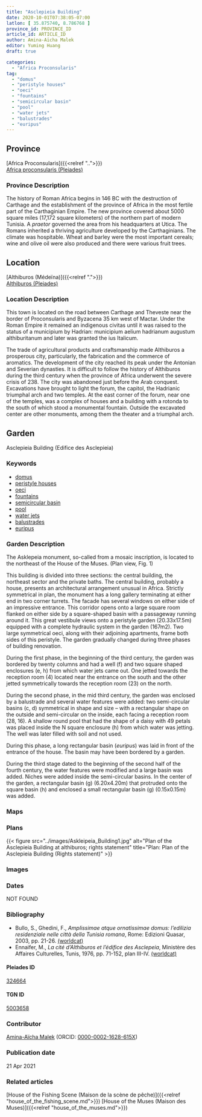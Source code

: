 ```yaml
---
title: "Asclepieia Building"
date: 2020-10-01T07:38:05-07:00
latlon: [ 35.875740, 8.786768 ]
province_id: PROVINCE_ID
article_id: ARTICLE_ID
author: Amina-Aïcha Malek
editor: Yuming Huang
draft: true

categories:
  - "Africa Proconsularis"
tag:
  - "domus"
  - "peristyle houses"
  - "oeci"
  - "fountains"
  - "semicircular basin"
  - "pool"
  - "water jets"
  - "balustrades"
  - "euripus"
---
```


## Province
[Africa Proconsularis]({{<relref "..">}}) \
[Africa proconsularis (Pleiades)](https://pleiades.stoa.org/places/991341)

### Province Description
The history of Roman Africa begins in 146 BC with the destruction of Carthage and the establishment of the province of Africa in the most fertile part of the Carthaginian Empire.  The new province covered about 5000 square miles (17,172 square kilometers) of the northern part of modern Tunisia.  A *praetor* governed the area from his headquarters at Utica.  The Romans inherited a thriving agriculture developed by the Carthaginians.  The climate was hospitable.  Wheat and barley were the most important cereals; wine and olive oil were also produced and there were various fruit trees.

## Location

[Althiburos (Médeïna)]({{<relref ".">}}) \
[Althiburos (Pleiades)](https://pleiades.stoa.org/places/324664)

### Location Description
This town is located on the road between Carthage and Theveste near the border of Proconsularis and Byzacena 35 km west of Mactar. Under the Roman Empire it remained an indigenous civitas until it was raised to the status of a municipium by Hadrian: municipium aelium hadrianum augustum althiburitanum and later was granted the ius Italicum.

The trade of agricultural products and craftsmanship made Althiburos a prosperous city, particularly, the fabrication and the commerce of aromatics. The development of the city reached its peak under the Antonian and Severian dynasties. It is difficult to follow the history of Althiburos during the third century when the province of Africa underwent the severe crisis of 238. The city was abandoned just before the Arab conquest.  Excavations have brought to light the forum, the capitol, the Hadrianic triumphal arch and two temples. At the east corner of the forum, near one of the temples, was a complex of houses and a building with a rotonda to the south of which stood a monumental fountain. Outside the excavated center are other monuments, among them the theater and a triumphal arch.

<!--## Sublocation-->

<!--
[AREA WITHIN LOCATION, LIKE “PALATINE HILL”](GEOREFERENCE LINK)
A sublocation is any area larger than an individual garden, but located within a location. I would always try to include a link to a controlled vocabulary here if possible. This ID may well be different from the Garden ID, e.g., Pompeii versus a Garden in one of the houses which has its own Pleiades ID.
-->

<!--### Sublocation Description-->

<!-- DESCRIPTION -->

## Garden
Asclepieia Building (Edifice des Asclepieia)

### Keywords
<!-- [urban villas](#) -->
- [domus](http://vocab.getty.edu/page/aat/300005506)
- [peristyle houses](http://vocab.getty.edu/page/aat/300005452)
- [oeci](http://vocab.getty.edu/page/aat/300080791)
- [fountains](http://vocab.getty.edu/page/aat/300006179)
- [semicircular basin](#)
- [pool](#)
- [water jets](http://vocab.getty.edu/page/aat/300438513)
- [balustrades](http://vocab.getty.edu/page/aat/300001989)
- [euripus](#)

### Garden Description
The Asklepeia monument, so-called from a mosaic inscription, is located to the northeast of the House of the Muses. (Plan view, Fig. 1)

This building is divided into three sections: the central building, the northeast sector and the private baths. The central building, probably a house, presents an architectural arrangement unusual in Africa. Strictly symmetrical in plan, the monument has a long gallery terminating at either end in two corner turrets. The facade has several windows on either side of an impressive entrance. This corridor opens onto a large square room flanked on either side by a square-shaped basin with a passageway running around it. This great vestibule views onto a peristyle garden (20.33x17.5m) equipped with a complete hydraulic system in the garden (167m2). Two large symmetrical oeci, along with their adjoining apartments, frame both sides of this peristyle.
The garden gradually changed during three phases of building renovation.

During the first phase, in the beginning of the third century, the garden was bordered by twenty columns and had a well (f) and two square shaped enclosures (e, h) from which water jets came out. One jetted towards the reception room (4) located near the entrance on the south and the other jetted symmetrically towards the reception room (23) on the north.

During the second phase, in the mid third century, the garden was enclosed by a balustrade and several water features were added: two semi-circular basins (c, d) symmetrical in shape and size – with a rectangular shape on the outside and semi-circular on the inside, each facing a reception room (28, 16). A shallow round pool that had the shape of a daisy with 49 petals was placed inside the N square enclosure (h) from which water was jetting. The well was later filled with soil and not used.

During this phase, a long rectangular basin (*euripus*) was laid in front of the entrance of the house. The basin may have been bordered by a garden.

During the third stage dated to the beginning of the second half of the fourth century, the water features were modified and a large basin was added. Niches were added inside the semi-circular basins. In the center of the garden, a rectangular basin (g) (6.20x4.20m) that protruded onto the square basin (h) and enclosed a small rectangular basin  (g) (0.15x0.15m) was added.



### Maps

<!--
{{< figure src="IMG_URL" alt="ALT_TEXT" title="CAPTION" >}}
-->

### Plans
{{< figure src="../images/Askleipeia_Building1.jpg" alt="Plan of the Asclepieia Building at althiburos; rights statement" title="Plan: Plan of the Asclepieia Building (Rights statement)" >}}

### Images

<!--
{{< figure src="IMG_URL" alt="ALT_TEXT" title="CAPTION" >}}
-->

### Dates
NOT FOUND

### Bibliography
- Bullo, S., Ghedini, F., *Amplissimae atque ornatissimae domus: l’edilizia residenziale nelle città della Tunisia romana*, Rome: Edizioni Quasar, 2003, pp. 21-26. [(worldcat)](http://www.worldcat.org/oclc/989088620)
- Ennaifer, M., *La cité d’Althiburos et l’édifice des Asclepeia*, Ministère des Affaires Culturelles, Tunis, 1976, pp. 71-152, plan III-IV. [(worldcat)](http://www.worldcat.org/oclc/963483765)


<!--#### Periodo ID-->

<!-- [PERIODO_ID](https://pleiades.stoa.org/places/PLEIADES_ID) -->

#### Pleiades ID
[324664](https://pleiades.stoa.org/places/324664)

#### TGN ID
[5003658](http://vocab.getty.edu/page/tgn/5003658)

### Contributor
[Amina-Aïcha Malek](link) (ORCID: [0000-0002-1628-615X](https://orcid.org/0000-0002-1628-615X))

### Publication date

21 Apr 2021

### Related articles
[House of the Fishing Scene (Maison de la scène de pêche)]({{<relref "house_of_the_fishing_scene.md">}})
[House of the Muses (Maison des Muses)]({{<relref "house_of_the_muses.md">}})
